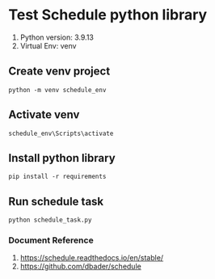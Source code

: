 # Test Schedule python library
1. Python version: 3.9.13
1. Virtual Env: venv
## Create venv project
```
python -m venv schedule_env
```
## Activate venv
```
schedule_env\Scripts\activate
```

## Install python library
```
pip install -r requirements
```

## Run schedule task
```
python schedule_task.py
```


### Document Reference
1. https://schedule.readthedocs.io/en/stable/
1. https://github.com/dbader/schedule